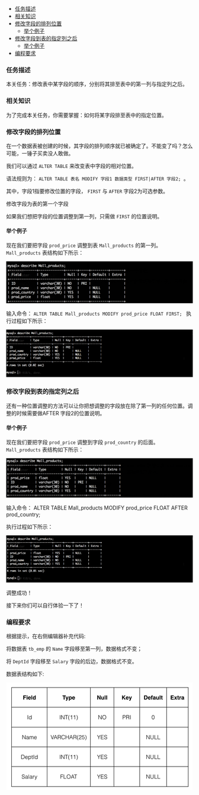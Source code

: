 
- [任务描述](#任务描述)
- [相关知识](#相关知识)
- [修改字段的排列位置](#修改字段的排列位置)
  - [举个例子](#举个例子)
- [修改字段到表的指定列之后](#修改字段到表的指定列之后)
  - [举个例子](#举个例子-1)
- [编程要求](#编程要求)


### 任务描述

本关任务：修改表中某字段的顺序，分别将其排至表中的第一列与指定列之后。

### 相关知识

为了完成本关任务，你需要掌握：如何将某字段排至表中的指定位置。

### 修改字段的排列位置

在一个数据表被创建的时候，其字段的排列顺序就已被确定了。不能变了吗？怎么可能，一锤子买卖没人敢做。

我们可以通过 `ALTER TABLE` 来改变表中字段的相对位置。

语法规则为： `ALTER TABLE 表名 MODIFY 字段1 数据类型 FIRST|AFTER 字段2; `。

其中，字段1指要修改位置的字段， `FIRST` 与 `AFTER` 字段2为可选参数。

修改字段为表的第一个字段

如果我们想把字段的位置调整到第一列，只需做 `FIRST` 的位置说明。

#### 举个例子

现在我们要把字段 `prod_price` 调整到表 `Mall_products` 的第一列。 `Mall_products` 表结构如下所示：

![img](../../Figure/202304161035.png)

输入命令：
`ALTER TABLE Mall_products MODIFY prod_price FLOAT FIRST;
`
执行过程如下所示：

![img](../../Figure/202304161036.gif)

### 修改字段到表的指定列之后

还有一种位置调整的方法可以让你把想调整的字段放在除了第一列的任何位置。调整的时候需要做AFTER 字段2的位置说明。

#### 举个例子

现在我们要把字段 `prod_price` 调整到字段 `prod_country` 的后面。 `Mall_products` 表结构如下所示：

![img](../../Figure/202304161038.png)

输入命令：
ALTER TABLE Mall_products MODIFY prod_price FLOAT AFTER prod_country;

执行过程如下所示：

![img](../../Figure/202304161039.gif)

调整成功！

接下来你们可以自行体验一下了！

### 编程要求

根据提示，在右侧编辑器补充代码:

将数据表 `tb_emp` 的 `Name` 字段移至第一列，数据格式不变；

将 `DeptId` 字段移至 `Salary` 字段的后边，数据格式不变。

数据表结构如下:

![img](../../Figure/202304161040.png)
